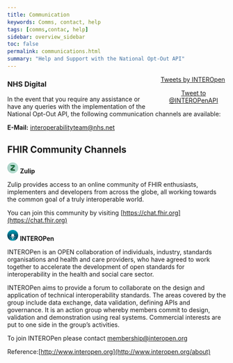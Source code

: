 ```yaml
---
title: Communication
keywords: Comms, contact, help
tags: [comms,contac, help]
sidebar: overview_sidebar
toc: false
permalink: communications.html
summary: "Help and Support with the National Opt-Out API"
---
```

<div Style="width:30%;float:right;margin-left:3%">
  <a class="twitter-timeline" href="https://twitter.com/INTEROPenAPI" data-tweet-limit="3">Tweets by INTEROpen</a>
  <script async src="//platform.twitter.com/widgets.js" charset="utf-8"></script>
  <p style="text-align:center">
     <a href="https://twitter.com/intent/tweet?screen_name=INTEROPenAPI" class="twitter-mention-button" data-show-count="false">Tweet to @INTEROPenAPI</a>
    <script async src="//platform.twitter.com/widgets.js" charset="utf-8"></script>
  </p>
</div>


### NHS Digital 

In the event that you require any assistance or have any queries with the implementation of the National Opt-Out API, the following communication channels are available: 

**E-Mail:** <interoperabilityteam@nhs.net>

## FHIR Community Channels

<img src="images/zulip.png" style="width:5%;max-width: 5%;"> **Zulip**

Zulip provides access to an online community of FHIR enthusiasts, implementers and developers from across the globe, all working towards the common goal of a truly interoperable world.

You can join this community by visiting [https://chat.fhir.org](https://chat.fhir.org)


<img src="images/interopen.png" style="width:5%;max-width: 5%;"> **INTEROPen**

INTEROPen is an OPEN collaboration of individuals, industry, standards organisations and health and care providers, who have agreed to work together to accelerate the development of open standards for interoperability in the health and social care sector.

INTEROPen aims to provide a forum to collaborate on the design and application of technical interoperability standards. The areas covered by the group include data exchange, data validation, defining APIs and governance. It is an action group whereby members commit to design, validation and demonstration using real systems.
Commercial interests are put to one side in the group’s activities.

To join INTEROPen please contact <membership@interopen.org>

Reference:[http://www.interopen.org](http://www.interopen.org/about)






